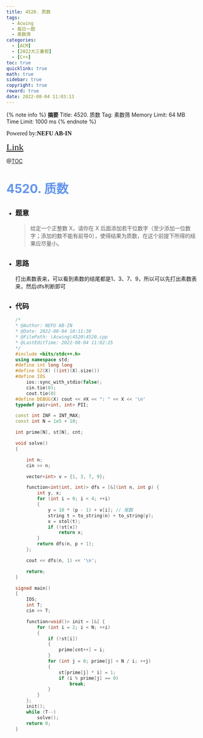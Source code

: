 ```yaml
---
title: 4520. 质数
tags:
  - Acwing
  - 每日一题
  - 素数筛
categories:
  - [ACM] 
  - [2022大三暑假] 
  - [C++]
toc: true
quicklink: true
math: true
sidebar: true
copyright: true
reward: true
date: 2022-08-04 11:03:13
---
```



{% note info %}
**摘要**
Title: 4520. 质数
Tag: 素数筛
Memory Limit: 64 MB
Time Limit: 1000 ms
{% endnote %}
<!-- more -->

<font size=3 face=楷体>Powered by:**NEFU AB-IN**</font>

<font color=#FFA500 size=5 face=楷体>[Link](https://www.acwing.com/problem/content/description/4523/)</font>

@[TOC](文章目录)

# <font color=#6495ED size=6>4520. 质数</font>

* ## <font size=4 face=粗体>题意</font>

  >给定一个正整数 X，请你在 X 后面添加若干位数字（至少添加一位数字；添加的数不能有前导0），使得结果为质数，在这个前提下所得的结果应尽量小。

* ## <font size=4 face=粗体>思路</font>

  打出素数表来，可以看到素数的结尾都是1、3、7、9，所以可以先打出素数表来，然后dfs判断即可

* ## <font size=4 face=粗体>代码</font>

  ```cpp
  /*
  * @Author: NEFU AB-IN
  * @Date: 2022-08-04 10:11:30
  * @FilePath: \Acwing\4520\4520.cpp
  * @LastEditTime: 2022-08-04 11:02:25
  */
  #include <bits/stdc++.h>
  using namespace std;
  #define int long long
  #define SZ(X) ((int)(X).size())
  #define IOS                                                                                                            \
      ios::sync_with_stdio(false);                                                                                       \
      cin.tie(0);                                                                                                        \
      cout.tie(0)
  #define DEBUG(X) cout << #X << ": " << X << '\n'
  typedef pair<int, int> PII;

  const int INF = INT_MAX;
  const int N = 1e5 + 10;

  int prime[N], st[N], cnt;

  void solve()
  {

      int n;
      cin >> n;

      vector<int> v = {1, 3, 7, 9};

      function<int(int, int)> dfs = [&](int n, int p) {
          int y, x;
          for (int i = 0; i < 4; ++i)
          {
              y = 10 * (p - 1) + v[i]; // 尾数
              string t = to_string(n) + to_string(y);
              x = stol(t);
              if (!st[x])
                  return x;
          }
          return dfs(n, p + 1);
      };

      cout << dfs(n, 1) << '\n';

      return;
  }

  signed main()
  {
      IOS;
      int T;
      cin >> T;

      function<void()> init = [&] {
          for (int i = 2; i < N; ++i)
          {
              if (!st[i])
              {
                  prime[cnt++] = i;
              }
              for (int j = 0; prime[j] < N / i; ++j)
              {
                  st[prime[j] * i] = 1;
                  if (i % prime[j] == 0)
                      break;
              }
          }
      };
      init();
      while (T--)
          solve();
      return 0;
  }
  ```